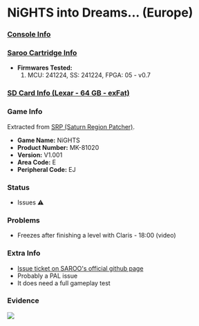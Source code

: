 # NiGHTS into Dreams... (Europe)

### [Console Info](../../../../../Info/Consoles/VA13/README.md)

### [Saroo Cartridge Info](../../../../../Info/Cartridges/GuangzhouSanStarOnlineShop/1.6/README.md)

- <b>Firmwares Tested:</b>
  1. MCU: 241224, SS: 241224, FPGA: 05 - v0.7

### [SD Card Info (Lexar - 64 GB - exFat)](../../../../../Info/SdCards/Lexar/64GB/exfat/README.md)

### Game Info

Extracted from [SRP (Saturn Region Patcher)](https://segaxtreme.net/resources/saturn-region-patcher.81/download).

- <b>Game Name:</b> NiGHTS
- <b>Product Number:</b> MK-81020
- <b>Version:</b> V1.001
- <b>Area Code:</b> E
- <b>Peripheral Code:</b> EJ

### Status

- Issues :warning:

### Problems

- Freezes after finishing a level with Claris - 18:00 (video)

### Extra Info

- [Issue ticket on SAROO's official github page](https://github.com/tpunix/SAROO/issues/281)
- Probably a PAL issue
- It does need a full gameplay test

### Evidence

[![](https://img.youtube.com/vi/xEv_nIG0ynM/0.jpg)](https://www.youtube.com/watch?v=xEv_nIG0ynM)

